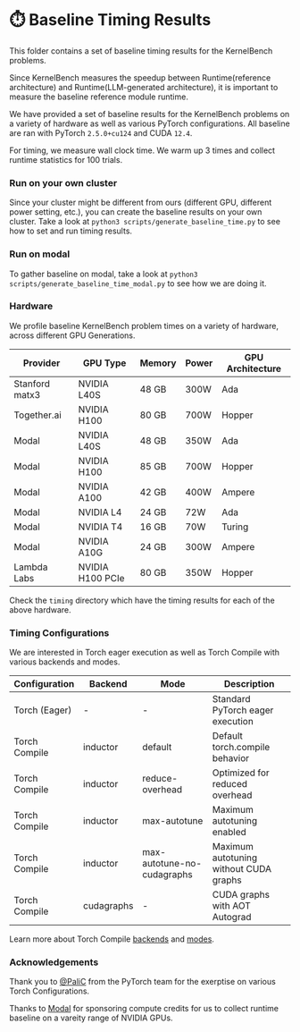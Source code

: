 # ⏱️ Baseline Timing Results


This folder contains a set of baseline timing results for the KernelBench problems.

Since KernelBench measures the speedup between Runtime(reference architecture) and Runtime(LLM-generated architecture), it is important to measure the baseline reference module runtime.

We have provided a set of baseline results for the KernelBench problems on a variety of hardware as well as various PyTorch configurations.
All baseline are ran with PyTorch `2.5.0+cu124` and CUDA `12.4`.

For timing, we measure wall clock time. We warm up 3 times and collect runtime statistics for 100 trials.

### Run on your own cluster
Since your cluster might be different from ours (different GPU, different power setting, etc.), you can create the baseline results on your own cluster.
Take a look at `python3 scripts/generate_baseline_time.py` to see how to set and run timing results.

### Run on modal
To gather baseline on modal, take a look at `python3 scripts/generate_baseline_time_modal.py` to see how we are doing it.

### Hardware

We profile baseline KernelBench problem times on a variety of hardware, across different GPU Generations.

| Provider | GPU Type | Memory | Power | GPU Architecture |
|----------|----------|---------|--------|--------------|
| Stanford matx3 | NVIDIA L40S | 48 GB | 300W | Ada |
| Together.ai | NVIDIA H100 | 80 GB | 700W | Hopper |
| Modal | NVIDIA L40S | 48 GB | 350W | Ada |
| Modal | NVIDIA H100 | 85 GB | 700W | Hopper |
| Modal | NVIDIA A100 | 42 GB | 400W | Ampere |
| Modal | NVIDIA L4 | 24 GB | 72W | Ada |
| Modal | NVIDIA T4 | 16 GB | 70W | Turing |
| Modal | NVIDIA A10G | 24 GB | 300W | Ampere |
| Lambda Labs | NVIDIA H100 PCIe | 80 GB | 350W | Hopper |

Check the `timing` directory which have the timing results for each of the above hardware.


### Timing Configurations

We are interested in Torch eager execution as well as Torch Compile with various backends and modes.

| Configuration | Backend | Mode | Description |
|--------------|---------|------|-------------|
| Torch (Eager) | - | - | Standard PyTorch eager execution |
| Torch Compile | inductor | default | Default torch.compile behavior |
| Torch Compile | inductor | reduce-overhead | Optimized for reduced overhead |
| Torch Compile | inductor | max-autotune | Maximum autotuning enabled |
| Torch Compile | inductor | max-autotune-no-cudagraphs | Maximum autotuning without CUDA graphs |
| Torch Compile | cudagraphs | - | CUDA graphs with AOT Autograd |


Learn more about Torch Compile [backends](https://pytorch.org/docs/stable/torch.compiler.html) and [modes](https://pytorch.org/docs/main/generated/torch.compile.html).


### Acknowledgements

Thank you to [@PaliC](https://github.com/PaliC) from the PyTorch team for the exerptise on various Torch Configurations.

Thanks to [Modal](https://modal.com/) for sponsoring compute credits for us to collect runtime baseline on a vareity range of NVIDIA GPUs.